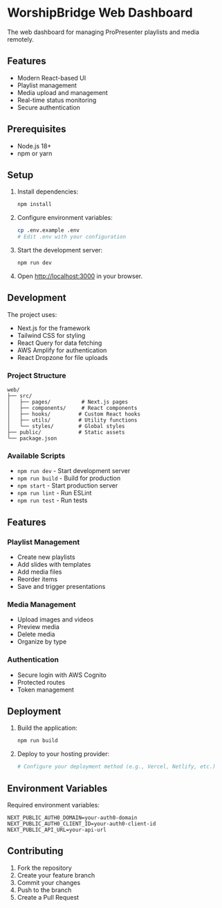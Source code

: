 # WorshipBridge Web Dashboard

The web dashboard for managing ProPresenter playlists and media remotely.

## Features

- Modern React-based UI
- Playlist management
- Media upload and management
- Real-time status monitoring
- Secure authentication

## Prerequisites

- Node.js 18+
- npm or yarn

## Setup

1. Install dependencies:
   ```bash
   npm install
   ```

2. Configure environment variables:
   ```bash
   cp .env.example .env
   # Edit .env with your configuration
   ```

3. Start the development server:
   ```bash
   npm run dev
   ```

4. Open [http://localhost:3000](http://localhost:3000) in your browser.

## Development

The project uses:
- Next.js for the framework
- Tailwind CSS for styling
- React Query for data fetching
- AWS Amplify for authentication
- React Dropzone for file uploads

### Project Structure

```
web/
├── src/
│   ├── pages/          # Next.js pages
│   ├── components/     # React components
│   ├── hooks/         # Custom React hooks
│   ├── utils/         # Utility functions
│   └── styles/        # Global styles
├── public/            # Static assets
└── package.json
```

### Available Scripts

- `npm run dev` - Start development server
- `npm run build` - Build for production
- `npm start` - Start production server
- `npm run lint` - Run ESLint
- `npm run test` - Run tests

## Features

### Playlist Management

- Create new playlists
- Add slides with templates
- Add media files
- Reorder items
- Save and trigger presentations

### Media Management

- Upload images and videos
- Preview media
- Delete media
- Organize by type

### Authentication

- Secure login with AWS Cognito
- Protected routes
- Token management

## Deployment

1. Build the application:
   ```bash
   npm run build
   ```

2. Deploy to your hosting provider:
   ```bash
   # Configure your deployment method (e.g., Vercel, Netlify, etc.)
   ```

## Environment Variables

Required environment variables:

```env
NEXT_PUBLIC_AUTH0_DOMAIN=your-auth0-domain
NEXT_PUBLIC_AUTH0_CLIENT_ID=your-auth0-client-id
NEXT_PUBLIC_API_URL=your-api-url
```

## Contributing

1. Fork the repository
2. Create your feature branch
3. Commit your changes
4. Push to the branch
5. Create a Pull Request 